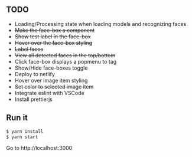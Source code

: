 ## TODO
* Loading/Processing state when loading models and recognizing faces
* ~~Make the face-box a component~~
* ~~Show test label in the face-box~~
* ~~Hover over the face-box styling~~
* ~~Label faces~~
* ~~View all detected faces in the top/bottom~~
* Click face-box displays a popmenu to tag
* Show/Hide face-boxes toggle
* Deploy to netlify
* Hover over image item styling
* ~~Set color to selected image item~~
* Integrate eslint with VSCode
* Install prettierjs

## Run it

```bash
$ yarn install
$ yarn start
```

Go to http://localhost:3000
